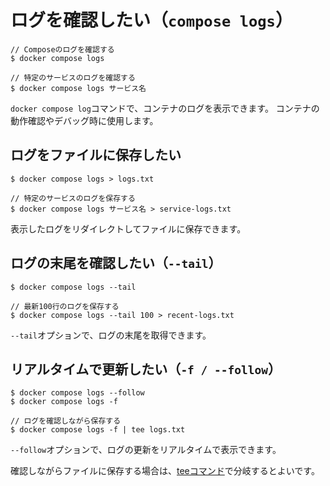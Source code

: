 # ログを確認したい（`compose logs`）

```console
// Composeのログを確認する
$ docker compose logs

// 特定のサービスのログを確認する
$ docker compose logs サービス名
```

`docker compose log`コマンドで、コンテナのログを表示できます。
コンテナの動作確認やデバッグ時に使用します。

## ログをファイルに保存したい

```console
$ docker compose logs > logs.txt

// 特定のサービスのログを保存する
$ docker compose logs サービス名 > service-logs.txt
```

表示したログをリダイレクトしてファイルに保存できます。

## ログの末尾を確認したい（`--tail`）

```console
$ docker compose logs --tail

// 最新100行のログを保存する
$ docker compose logs --tail 100 > recent-logs.txt
```

`--tail`オプションで、ログの末尾を取得できます。

## リアルタイムで更新したい（`-f / --follow`）

```console
$ docker compose logs --follow
$ docker compose logs -f

// ログを確認しながら保存する
$ docker compose logs -f | tee logs.txt
```

`--follow`オプションで、ログの更新をリアルタイムで表示できます。

確認しながらファイルに保存する場合は、[teeコマンド](../command/command-tee.md)で分岐するとよいです。
